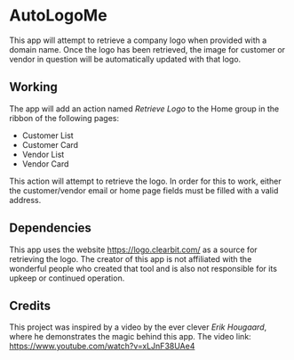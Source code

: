 # AutoLogoMe
This app will attempt to retrieve a company logo when provided with a domain name. Once the logo has been retrieved, the image for customer or vendor in question will be automatically updated with that logo.

## Working
The app will add an action named _Retrieve Logo_ to the Home group in the ribbon of the following pages:
- Customer List
- Customer Card
- Vendor List
- Vendor Card

This action will attempt to retrieve the logo. In order for this to work, either the customer/vendor email or home page fields must be filled with a valid address.

## Dependencies
This app uses the website https://logo.clearbit.com/ as a source for retrieving the logo. The creator of this app is not affiliated with the wonderful people who created that tool and is also not responsible for its upkeep or continued operation.

## Credits
This project was inspired by a video by the ever clever *Erik Hougaard*, where he demonstrates the magic behind this app.
The video link: https://www.youtube.com/watch?v=xLJnF38UAe4
